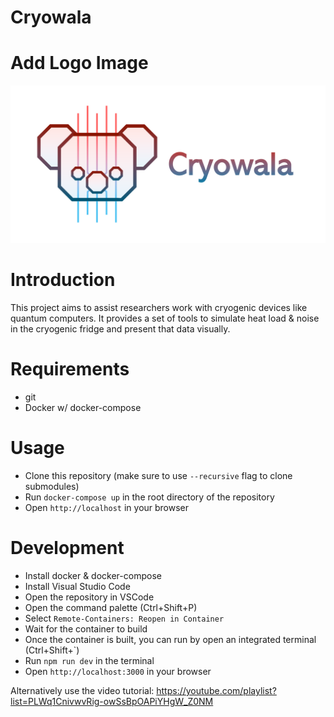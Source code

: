 # Cryowala

# Add Logo Image
![Cryowala Logo](./public/logo.png)

# Introduction
This project aims to assist researchers work with cryogenic devices like quantum computers.
It provides a set of tools to simulate heat load & noise in the cryogenic fridge and present that data visually.

# Requirements
 - git
 - Docker w/ docker-compose

# Usage
 - Clone this repository (make sure to use `--recursive` flag to clone submodules)
 - Run `docker-compose up` in the root directory of the repository
 - Open `http://localhost` in your browser

# Development
 - Install docker & docker-compose
 - Install Visual Studio Code
 - Open the repository in VSCode
 - Open the command palette (Ctrl+Shift+P)
 - Select `Remote-Containers: Reopen in Container`
 - Wait for the container to build
 - Once the container is built, you can run by open an integrated terminal (Ctrl+Shift+`)
 - Run `npm run dev` in the terminal
 - Open `http://localhost:3000` in your browser
    
Alternatively use the video tutorial: https://youtube.com/playlist?list=PLWq1CnivwvRig-owSsBpOAPiYHgW_Z0NM
